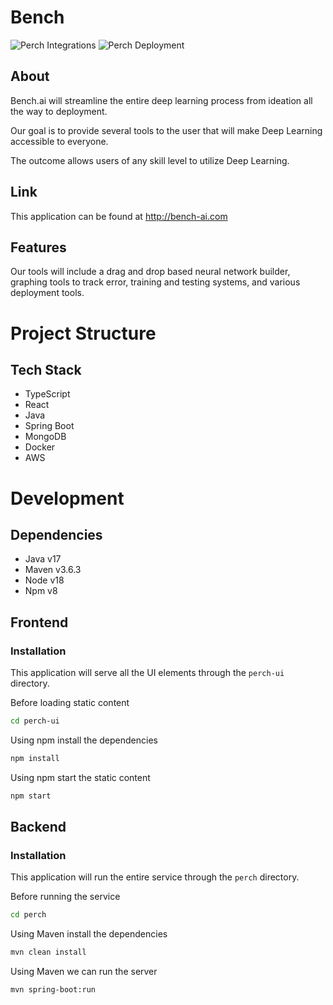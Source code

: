 # Bench

![Perch Integrations](https://github.com/Bench-ai/Perch/actions/workflows/ci.yml/badge.svg)
![Perch Deployment](https://github.com/Bench-ai/Perch/actions/workflows/cd.yml/badge.svg)

## About

Bench.ai will streamline the entire deep learning process from ideation all the way to deployment. 

Our goal is to provide several tools to the user that will make Deep Learning accessible to everyone. 

The outcome allows users of any skill level to utilize Deep Learning.

## Link

This application can be found at http://bench-ai.com

## Features

Our tools will include a drag and drop based neural network builder, graphing tools to track error, training and testing systems, and various deployment tools.

# Project Structure

## Tech Stack

- TypeScript
- React
- Java
- Spring Boot
- MongoDB
- Docker
- AWS

# Development

## Dependencies

- Java v17
- Maven v3.6.3
- Node v18
- Npm v8

## Frontend

### Installation

This application will serve all the UI elements through the `perch-ui` directory.

Before loading static content
```bash
cd perch-ui
```

Using npm install the dependencies
```bash
npm install
```

Using npm start the static content
```bash
npm start
```

## Backend

### Installation

This application will run the entire service through the `perch` directory.

Before running the service
```bash
cd perch
```

Using Maven install the dependencies
```bash
mvn clean install
```

Using Maven we can run the server
```bash
mvn spring-boot:run
```